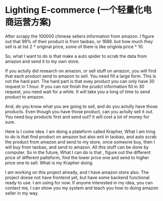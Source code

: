# Lighting E-commerce (一个轻量化电商运营方案)

After scrapy the 100000 chinese sellers information from amazon. I figure out that 99% of their product is from taobao, or 1688. but how much they sell is at list 2 * original price, some of them is like originla price * 10.

So, what I want to do is that make a auto spider to scrab the data from amazon and send it to my own store.

If you actully did research on amazon, or sell stuff on amazon, you will find that each product send to amazon to sell. You need fill a large form. This is not the hard part. The hard part is that evey product you can only have 30 request in 1 hour. If you can not finish the prudct information fill in 30 request, you need wait for a while. It will take you a long of time to send product to amazon. 

And, do you know what you are going to sell, and do you actully have those products. Even though you have those product, can you actully sell it out. You need buy products first and send out? it will cost a lot of money for sure.

Here is I come idea. I am doing a plateform called Krapher, What I am tring to do is that find product on amazon but also exit in taobao, and auto scrab the product from amazon and send to my store, once someone buy, then I will buy from taobao, and send to amazon. All this stuff can be done by computer. So in the future, What I can do is that , figure out the different price of different palteform, find the lower price one and send to higher price one to sell. What is my Krapher doing.

I am working on this project already, and I have amazon store also. The project doese not have frontend yet, but have some backend functional ready to use. I am using for now. If anyone interested in my idea, you can contact me, I can show you my system and teach you how to doing amazon seller in my way.
